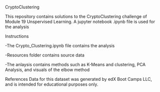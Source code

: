  CryptoClustering

This repository contains solutions to the CryptoClustering challenge of Module 19 Unspervised Learning. A jupyter notebook .ipynb file is used for the analysis

Instructions

-The Crypto_Clustering.ipynb file contains the analysis

-Resources folder contains source data

-The anlaysis contains methods such as K-Means and clustering, PCA Analysis, and visuals of the elbow method


References
Data for this dataset was generated by edX Boot Camps LLC, and is intended for educational purposes only.
